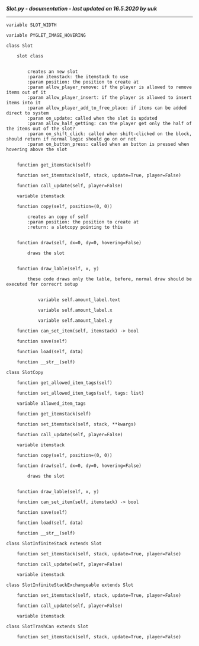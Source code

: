 ***Slot.py - documentation - last updated on 16.5.2020 by uuk***
___

    variable SLOT_WIDTH

    variable PYGLET_IMAGE_HOVERING

    class Slot
        
        slot class

            
            creates an new slot
            :param itemstack: the itemstack to use
            :param position: the position to create at
            :param allow_player_remove: if the player is allowed to remove items out of it
            :param allow_player_insert: if the player is allowed to insert items into it
            :param allow_player_add_to_free_place: if items can be added direct to system
            :param on_update: called when the slot is updated
            :param allow_half_getting: can the player get only the half of the items out of the slot?
            :param on_shift_click: called when shift-clicked on the block, should return if normal logic should go on or not
            :param on_button_press: called when an button is pressed when hovering above the slot


        function get_itemstack(self)

        function set_itemstack(self, stack, update=True, player=False)

        function call_update(self, player=False)

        variable itemstack

        function copy(self, position=(0, 0))
            
            creates an copy of self
            :param position: the position to create at
            :return: a slotcopy pointing to this


        function draw(self, dx=0, dy=0, hovering=False)
            
            draws the slot


        function draw_lable(self, x, y)
            
            these code draws only the lable, before, normal draw should be executed for correcrt setup


                variable self.amount_label.text

                variable self.amount_label.x

                variable self.amount_label.y

        function can_set_item(self, itemstack) -> bool

        function save(self)

        function load(self, data)

        function __str__(self)

    class SlotCopy

        function get_allowed_item_tags(self)

        function set_allowed_item_tags(self, tags: list)

        variable allowed_item_tags

        function get_itemstack(self)

        function set_itemstack(self, stack, **kwargs)

        function call_update(self, player=False)

        variable itemstack

        function copy(self, position=(0, 0))

        function draw(self, dx=0, dy=0, hovering=False)
            
            draws the slot


        function draw_lable(self, x, y)

        function can_set_item(self, itemstack) -> bool

        function save(self)

        function load(self, data)

        function __str__(self)

    class SlotInfiniteStack extends Slot

        function set_itemstack(self, stack, update=True, player=False)

        function call_update(self, player=False)

        variable itemstack

    class SlotInfiniteStackExchangeable extends Slot

        function set_itemstack(self, stack, update=True, player=False)

        function call_update(self, player=False)

        variable itemstack

    class SlotTrashCan extends Slot

        function set_itemstack(self, stack, update=True, player=False)